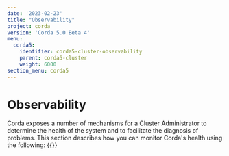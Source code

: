 ```yaml
---
date: '2023-02-23'
title: "Observability"
project: corda
version: 'Corda 5.0 Beta 4'
menu:
  corda5:
    identifier: corda5-cluster-observability
    parent: corda5-cluster
    weight: 6000
section_menu: corda5
---
```

# Observability
Corda exposes a number of mechanisms for a Cluster Administrator to determine the health of the system and to facilitate the diagnosis of problems.
This section describes how you can monitor Corda's health using the following:
{{<childpages>}}
